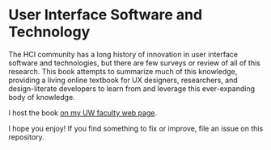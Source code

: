 # User Interface Software and Technology

The HCI community has a long history of innovation in user interface software and technologies, but there are few surveys or review of all of this research. This book attempts to summarize much of this knowledge, providing a living online textbook for UX designers, researchers, and design-literate developers to learn from and leverage this ever-expanding body of knowledge.

I host the book [on my UW faculty web page](http://faculty.washington.edu/ajko/books/uist/).

I hope you enjoy! If you find something to fix or improve, file an issue on this repository.

